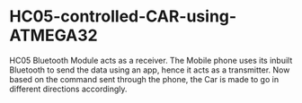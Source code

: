 # HC05-controlled-CAR-using-ATMEGA32
HC05 Bluetooth Module acts as a receiver. The Mobile phone uses its inbuilt Bluetooth to send the data using an app, hence it acts as a transmitter. Now based on the command sent through the phone, the Car is made to go in different directions accordingly.
